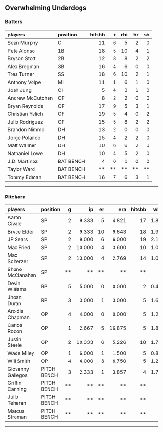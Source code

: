 ## Overwhelming Underdogs

### Batters

 
|players          |position  | hitsbb|  r| rbi| hr| sb| 
|:----------------|:---------|------:|--:|---:|--:|--:| 
|Sean Murphy      |C         |     11|  6|   5|  2|  0| 
|Pete Alonso      |1B        |     18|  5|  10|  4|  1| 
|Bryson Stott     |2B        |     12|  8|   8|  2|  2| 
|Alex Bregman     |3B        |     16|  4|   6|  0|  0| 
|Trea Turner      |SS        |     18|  6|  10|  2|  1| 
|Anthony Volpe    |MI        |     11|  1|   6|  1|  0| 
|Josh Jung        |CI        |      5|  4|   3|  1|  0| 
|Andrew McCutchen |OF        |      8|  2|   2|  0|  0| 
|Bryan Reynolds   |OF        |     17|  9|   5|  3|  1| 
|Christian Yelich |OF        |     19|  5|   4|  0|  2| 
|Julio Rodriguez  |OF        |     15|  5|   8|  2|  2| 
|Brandon Nimmo    |DH        |     13|  2|   0|  0|  0| 
|Jorge Polanco    |DH        |     15|  4|   2|  2|  0| 
|Matt Wallner     |DH        |     10|  6|   6|  2|  0| 
|Nathaniel Lowe   |DH        |     10|  4|   5|  2|  0| 
|J.D. Martinez    |BAT BENCH |      4|  0|   1|  0|  0| 
|Taylor Ward      |BAT BENCH |     **| **|  **| **| **| 
|Tommy Edman      |BAT BENCH |     16|  7|   6|  3|  1| 

* * *

### Pitchers

 
|players           |position    |  g|     ip| er|    era| hitsbb|  whip| so|  w| sv| 
|:-----------------|:-----------|--:|------:|--:|------:|------:|-----:|--:|--:|--:| 
|Aaron Civale      |SP          |  2|  9.333|  5|  4.821|     17| 1.821|  6|  0|  0| 
|Bryce Elder       |SP          |  2|  9.333| 10|  9.643|     18| 1.929|  8|  0|  0| 
|JP Sears          |SP          |  2|  9.000|  6|  6.000|     19| 2.111| 11|  0|  0| 
|Max Fried         |SP          |  2| 10.000|  4|  3.600|     10| 1.000| 12|  1|  0| 
|Max Scherzer      |SP          |  2| 13.000|  4|  2.769|     14| 1.077| 15|  2|  0| 
|Shane McClanahan  |SP          | **|     **| **|     **|     **|    **| **| **| **| 
|Devin Williams    |RP          |  5|  5.000|  0|  0.000|      2| 0.400| 10|  2|  1| 
|Jhoan Duran       |RP          |  3|  3.000|  1|  3.000|      5| 1.667|  4|  0|  2| 
|Aroldis Chapman   |OP          |  4|  4.000|  0|  0.000|      5| 1.250|  9|  0|  0| 
|Carlos Rodon      |OP          |  1|  2.667|  5| 16.875|      5| 1.875|  5|  0|  0| 
|Justin Steele     |OP          |  2| 10.333|  6|  5.226|     18| 1.742| 14|  1|  0| 
|Wade Miley        |OP          |  1|  6.000|  1|  1.500|      5| 0.833|  2|  0|  0| 
|Will Smith        |OP          |  4|  4.000|  3|  6.750|      5| 1.250|  3|  0|  4| 
|Giovanny Gallegos |PITCH BENCH |  3|  2.333|  1|  3.857|      4| 1.714|  3|  0|  1| 
|Griffin Canning   |PITCH BENCH | **|     **| **|     **|     **|    **| **| **| **| 
|Julio Teheran     |PITCH BENCH | **|     **| **|     **|     **|    **| **| **| **| 
|Marcus Stroman    |PITCH BENCH | **|     **| **|     **|     **|    **| **| **| **| 


* * *


